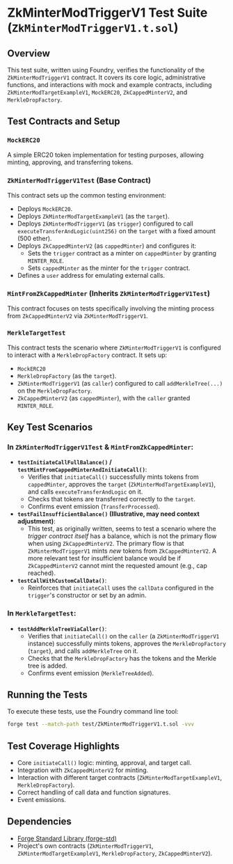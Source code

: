 # ZkMinterModTriggerV1 Test Suite (`ZkMinterModTriggerV1.t.sol`)

## Overview
This test suite, written using Foundry, verifies the functionality of the `ZkMinterModTriggerV1` contract. It covers its core logic, administrative functions, and interactions with mock and example contracts, including `ZkMinterModTargetExampleV1`, `MockERC20`, `ZkCappedMinterV2`, and `MerkleDropFactory`.

## Test Contracts and Setup

### `MockERC20`
A simple ERC20 token implementation for testing purposes, allowing minting, approving, and transferring tokens.

### `ZkMinterModTriggerV1Test` (Base Contract)
This contract sets up the common testing environment:
- Deploys `MockERC20`.
- Deploys `ZkMinterModTargetExampleV1` (as the `target`).
- Deploys `ZkMinterModTriggerV1` (as `trigger`) configured to call `executeTransferAndLogic(uint256)` on the `target` with a fixed amount (500 ether).
- Deploys `ZkCappedMinterV2` (as `cappedMinter`) and configures it:
    - Sets the `trigger` contract as a minter on `cappedMinter` by granting `MINTER_ROLE`.
    - Sets `cappedMinter` as the minter for the `trigger` contract.
- Defines a `user` address for emulating external calls.

### `MintFromZkCappedMinter` (Inherits `ZkMinterModTriggerV1Test`)
This contract focuses on tests specifically involving the minting process from `ZkCappedMinterV2` via `ZkMinterModTriggerV1`.

### `MerkleTargetTest`
This contract tests the scenario where `ZkMinterModTriggerV1` is configured to interact with a `MerkleDropFactory` contract. It sets up:
- `MockERC20`
- `MerkleDropFactory` (as the `target`).
- `ZkMinterModTriggerV1` (as `caller`) configured to call `addMerkleTree(...)` on the `MerkleDropFactory`.
- `ZkCappedMinterV2` (as `cappedMinter`), with the `caller` granted `MINTER_ROLE`.

## Key Test Scenarios

### In `ZkMinterModTriggerV1Test` & `MintFromZkCappedMinter`:
- **`testInitiateCallFullBalance()` / `testMintFromCappedMinterAndInitiateCall()`**: 
    - Verifies that `initiateCall()` successfully mints tokens from `cappedMinter`, approves the `target` (`ZkMinterModTargetExampleV1`), and calls `executeTransferAndLogic` on it.
    - Checks that tokens are transferred correctly to the `target`.
    - Confirms event emission (`TransferProcessed`).
- **`testFailInsufficientBalance()` (Illustrative, may need context adjustment)**:
    - This test, as originally written, seems to test a scenario where the *trigger contract itself* has a balance, which is not the primary flow when using `ZkCappedMinterV2`. The primary flow is that `ZkMinterModTriggerV1` mints *new* tokens from `ZkCappedMinterV2`. A more relevant test for insufficient balance would be if `ZkCappedMinterV2` cannot mint the requested amount (e.g., cap reached).
- **`testCallWithCustomCallData()`**: 
    - Reinforces that `initiateCall` uses the `callData` configured in the `trigger`'s constructor or set by an admin.

### In `MerkleTargetTest`:
- **`testAddMerkleTreeViaCaller()`**: 
    - Verifies that `initiateCall()` on the `caller` (a `ZkMinterModTriggerV1` instance) successfully mints tokens, approves the `MerkleDropFactory` (`target`), and calls `addMerkleTree` on it.
    - Checks that the `MerkleDropFactory` has the tokens and the Merkle tree is added.
    - Confirms event emission (`MerkleTreeAdded`).

## Running the Tests
To execute these tests, use the Foundry command line tool:
```bash
forge test --match-path test/ZkMinterModTriggerV1.t.sol -vvv
```

## Test Coverage Highlights
- Core `initiateCall()` logic: minting, approval, and target call.
- Integration with `ZkCappedMinterV2` for minting.
- Interaction with different target contracts (`ZkMinterModTargetExampleV1`, `MerkleDropFactory`).
- Correct handling of call data and function signatures.
- Event emissions.

## Dependencies
- [Forge Standard Library (forge-std)](https://github.com/foundry-rs/forge-std)
- Project's own contracts (`ZkMinterModTriggerV1`, `ZkMinterModTargetExampleV1`, `MerkleDropFactory`, `ZkCappedMinterV2`).
